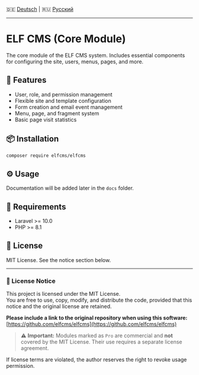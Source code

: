🇩🇪 [Deutsch](README.de.md) | 🇷🇺 [Русский](README.ru.md)

---
# ELF CMS (Core Module)

The core module of the ELF CMS system. Includes essential components for configuring the site, users, menus, pages, and more.

## 🚀 Features

- User, role, and permission management
- Flexible site and template configuration
- Form creation and email event management
- Menu, page, and fragment system
- Basic page visit statistics

## 📦 Installation

```bash
composer require elfcms/elfcms
```

## ⚙️ Usage

Documentation will be added later in the `docs` folder.

## 🧩 Requirements

- Laravel >= 10.0
- PHP >= 8.1

## 🪪 License

MIT License. See the notice section below.

---

### 📜 License Notice

This project is licensed under the MIT License.  
You are free to use, copy, modify, and distribute the code, provided that this notice and the original license are retained.

**Please include a link to the original repository when using this software:**  
[https://github.com/elfcms/elfcms](https://github.com/elfcms/elfcms)

> ⚠️ **Important:** Modules marked as `Pro` are commercial and **not** covered by the MIT License. Their use requires a separate license agreement.

If license terms are violated, the author reserves the right to revoke usage permission.
